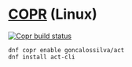 # [COPR](https://copr.fedorainfracloud.org/coprs/goncalossilva/act/) (Linux)

[![Copr build status](https://copr.fedorainfracloud.org/coprs/rubemlrm/act-cli/package/act-cli/status_image/last_build.png)](https://copr.fedorainfracloud.org/coprs/rubemlrm/act-cli/package/act-cli/)

```shell
dnf copr enable goncalossilva/act
dnf install act-cli
```
